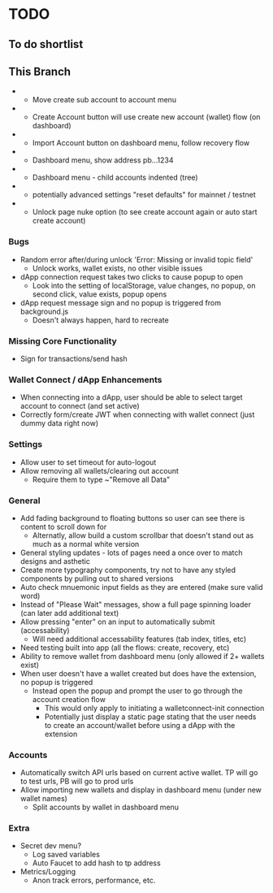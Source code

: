 # TODO
## To do shortlist

## This Branch
* - Move create sub account to account menu
* - Create Account button will use create new account (wallet) flow (on dashboard)
* - Import Account button on dashboard menu, follow recovery flow
* - Dashboard menu, show address pb...1234
* - Dashboard menu - child accounts indented (tree)
* - potentially advanced settings "reset defaults" for mainnet / testnet
* - Unlock page nuke option (to see create account again or auto start create account)

### Bugs
* Random error after/during unlock 'Error: Missing or invalid topic field'
  - Unlock works, wallet exists, no other visible issues
* dApp connection request takes two clicks to cause popup to open 
  - Look into the setting of localStorage, value changes, no popup, on second click, value exists, popup opens
* dApp request message sign and no popup is triggered from background.js
  - Doesn't always happen, hard to recreate

### Missing Core Functionality
* Sign for transactions/send hash

### Wallet Connect / dApp Enhancements
* When connecting into a dApp, user should be able to select target account to connect (and set active)
* Correctly form/create JWT when connecting with wallet connect (just dummy data right now)

### Settings
* Allow user to set timeout for auto-logout
* Allow removing all wallets/clearing out account
  - Require them to type ~"Remove all Data"

### General
* Add fading background to floating buttons so user can see there is content to scroll down for
  - Alternatly, allow build a custom scrollbar that doesn't stand out as much as a normal white version
* General styling updates - lots of pages need a once over to match designs and asthetic
* Create more typography components, try not to have any styled components by pulling out to shared versions
* Auto check mnuemonic input fields as they are entered (make sure valid word)
* Instead of "Please Wait" messages, show a full page spinning loader (can later add additional text)
* Allow pressing "enter" on an input to automatically submit (accessability)
  - Will need additional accessability features (tab index, titles, etc)
* Need testing built into app (all the flows: create, recovery, etc)
* Ability to remove wallet from dashboard menu (only allowed if 2+ wallets exist)
* When user doesn't have a wallet created but does have the extension, no popup is triggered
  - Instead open the popup and prompt the user to go through the account creation flow
    - This would only apply to initiating a walletconnect-init connection
    - Potentially just display a static page stating that the user needs to create an account/wallet before using a dApp with the extension

### Accounts
* Automatically switch API urls based on current active wallet.  TP will go to test urls, PB will go to prod urls
* Allow importing new wallets and display in dashboard menu (under new wallet names)
  - Split accounts by wallet in dashboard menu

### Extra
* Secret dev menu?
  - Log saved variables
  - Auto Faucet to add hash to tp address
* Metrics/Logging
  - Anon track errors, performance, etc.
